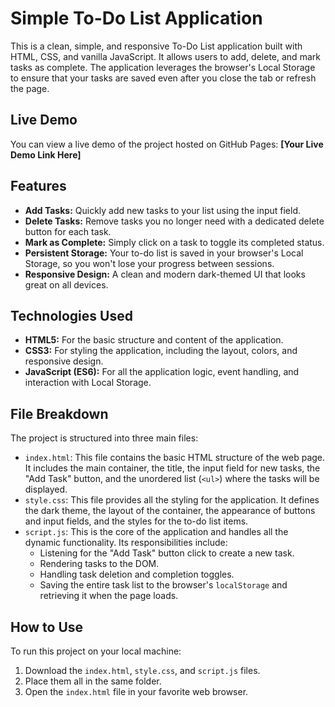 # Simple To-Do List Application

This is a clean, simple, and responsive To-Do List application built with HTML, CSS, and vanilla JavaScript. It allows users to add, delete, and mark tasks as complete. The application leverages the browser's Local Storage to ensure that your tasks are saved even after you close the tab or refresh the page.

## Live Demo

You can view a live demo of the project hosted on GitHub Pages: **[Your Live Demo Link Here]**

## Features

* **Add Tasks:** Quickly add new tasks to your list using the input field.
* **Delete Tasks:** Remove tasks you no longer need with a dedicated delete button for each task.
* **Mark as Complete:** Simply click on a task to toggle its completed status.
* **Persistent Storage:** Your to-do list is saved in your browser's Local Storage, so you won't lose your progress between sessions.
* **Responsive Design:** A clean and modern dark-themed UI that looks great on all devices.

## Technologies Used

* **HTML5:** For the basic structure and content of the application.
* **CSS3:** For styling the application, including the layout, colors, and responsive design.
* **JavaScript (ES6):** For all the application logic, event handling, and interaction with Local Storage.

## File Breakdown

The project is structured into three main files:

* `index.html`: This file contains the basic HTML structure of the web page. It includes the main container, the title, the input field for new tasks, the "Add Task" button, and the unordered list (`<ul>`) where the tasks will be displayed.
* `style.css`: This file provides all the styling for the application. It defines the dark theme, the layout of the container, the appearance of buttons and input fields, and the styles for the to-do list items.
* `script.js`: This is the core of the application and handles all the dynamic functionality. Its responsibilities include:
    * Listening for the "Add Task" button click to create a new task.
    * Rendering tasks to the DOM.
    * Handling task deletion and completion toggles.
    * Saving the entire task list to the browser's `localStorage` and retrieving it when the page loads.

## How to Use

To run this project on your local machine:

1.  Download the `index.html`, `style.css`, and `script.js` files.
2.  Place them all in the same folder.
3.  Open the `index.html` file in your favorite web browser.
